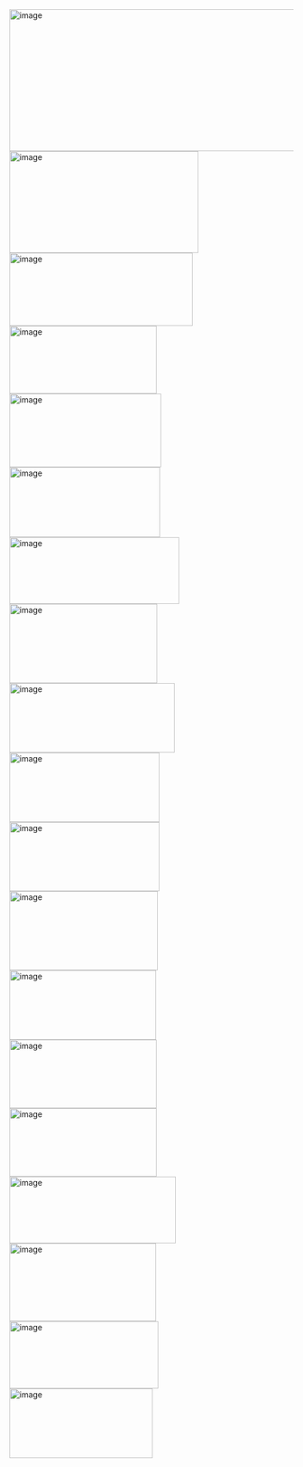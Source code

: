 <img width="586" height="251" alt="image" src="https://github.com/user-attachments/assets/c6d5e8a0-3d95-47ea-b83b-8a4f2249bfa5" />
<img width="335" height="180" alt="image" src="https://github.com/user-attachments/assets/a62b0c79-83e1-4a16-920a-4655d933cbbf" />
<img width="325" height="129" alt="image" src="https://github.com/user-attachments/assets/ed3b1eb6-d32d-4cb2-998f-ee98dd9c45fa" />
<img width="261" height="120" alt="image" src="https://github.com/user-attachments/assets/5c9c8f40-1dbd-4501-95e7-e36b9bea9ccc" />
<img width="269" height="130" alt="image" src="https://github.com/user-attachments/assets/aeb9431f-9bf0-412a-bc00-8ccd05ed6923" />
<img width="267" height="124" alt="image" src="https://github.com/user-attachments/assets/9416820b-0d21-4e9f-af8c-580048aa34ad" />
<img width="301" height="118" alt="image" src="https://github.com/user-attachments/assets/87967af2-9933-49a2-9c4c-5917b1a84a21" />
<img width="262" height="140" alt="image" src="https://github.com/user-attachments/assets/1a03749c-6595-4c44-a4ac-3274b903a512" />
<img width="293" height="123" alt="image" src="https://github.com/user-attachments/assets/2c689e90-cdac-4324-bb45-4a5cd5000045" />
<img width="266" height="123" alt="image" src="https://github.com/user-attachments/assets/6b9d2fb0-31eb-4b06-91a6-20dd53427e12" />
<img width="266" height="122" alt="image" src="https://github.com/user-attachments/assets/d1857299-0420-48b3-9f2f-174acfa527a2" />
<img width="263" height="140" alt="image" src="https://github.com/user-attachments/assets/87553009-82c5-454a-8661-0c57640e3713" />
<img width="260" height="123" alt="image" src="https://github.com/user-attachments/assets/6bd53a44-ebac-4620-8c09-4f0cabaff022" />
<img width="261" height="121" alt="image" src="https://github.com/user-attachments/assets/3d6f4a2d-ba8a-4730-904e-df751e5baa1a" />
<img width="261" height="121" alt="image" src="https://github.com/user-attachments/assets/dbe81c2a-b08f-487d-9efd-8a3923ae2389" />
<img width="295" height="118" alt="image" src="https://github.com/user-attachments/assets/118d1de4-b194-431e-a3be-663976f8a694" />
<img width="260" height="138" alt="image" src="https://github.com/user-attachments/assets/15950b77-e8bb-48f3-86d8-c25e0954a5f3" />
<img width="264" height="119" alt="image" src="https://github.com/user-attachments/assets/4349bb56-d59e-4943-ad9c-9c6376fa6316" />
<img width="254" height="123" alt="image" src="https://github.com/user-attachments/assets/23c65078-480a-43f0-a9bb-231aad774d6e" />


